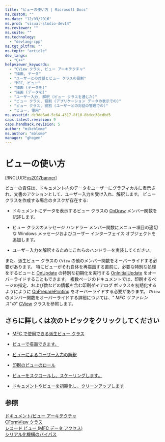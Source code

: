 ```yaml
---
title: "ビューの使い方 | Microsoft Docs"
ms.custom: ""
ms.date: "12/03/2016"
ms.prod: "visual-studio-dev14"
ms.reviewer: ""
ms.suite: ""
ms.technology: 
  - "devlang-cpp"
ms.tgt_pltfrm: ""
ms.topic: "article"
dev_langs: 
  - "C++"
helpviewer_keywords: 
  - "CView クラス, ビュー アーキテクチャ"
  - "描画, データ"
  - "ユーザーとの対話とビュー クラスの役割"
  - "MFC, ビュー"
  - "描画 (データを)"
  - "描画 (データを)"
  - "ユーザー入力, 解釈 (ビュー クラスを通じた)"
  - "ビュー クラス, 役割 (アプリケーション データの表示での)"
  - "ビュー クラス, 役割 (ユーザーとの対話の管理での)"
  - "ビュー, 使用"
ms.assetid: dc3de6ad-5c64-4317-8f10-8bdcc38cdbd5
caps.latest.revision: 9
caps.handback.revision: 5
author: "mikeblome"
ms.author: "mblome"
manager: "ghogen"
---
```

# ビューの使い方
[!INCLUDE[vs2017banner](../assembler/inline/includes/vs2017banner.md)]

ビューの責任は、ドキュメント内のデータをユーザーにグラフィカルに表示され、文書のアクションとして、ユーザー入力を受け入れ、解釈します。  ビュー クラスを作成する場合のタスクが存在する:  
  
-   ドキュメントにデータを表示するビュー クラスの [OnDraw](../Topic/CView::OnDraw.md) メンバー関数を記述します。  
  
-   ビュー クラスのメッセージ ハンドラー メンバー関数にメニュー項目の適切な Windows メッセージおよびユーザー インターフェイス オブジェクトを追加します。  
  
-   ユーザー入力を解釈するためにこれらのハンドラーを実装してください。  
  
 また、派生ビュー クラスの `CView` の他のメンバー関数をオーバーライドする必要があります。  特にビューがそれ自体を再描画する直前に、必要な特別な処理をするビューと [OnUpdate](../Topic/CView::OnUpdate.md) の特別な初期化を実行する [OnInitialUpdate](../Topic/CView::OnInitialUpdate.md) をオーバーライドすることもできます。  複数ページのドキュメントでは、印刷するページの指定、および数などの情報を含む印刷ダイアログ ボックスを初期化するようにように [OnPreparePrinting](../Topic/CView::OnPreparePrinting.md) をオーバーライドする必要があります。  `CView` のメンバー関数をオーバーライドする詳細については、" *MFC リファレンス"の*" [CView](../Topic/CView%20Class.md) クラスを参照します。  
  
## さらに詳しくは次のトピックをクリックしてください  
  
-   [MFC で使用できる派生ビュー クラス](../mfc/derived-view-classes-available-in-mfc.md)  
  
-   [ビューで描画できます。](../mfc/drawing-in-a-view.md)  
  
-   [ビューによるユーザー入力の解釈](../mfc/interpreting-user-input-through-a-view.md)  
  
-   [印刷のビューのロール](../mfc/role-of-the-view-in-printing.md)  
  
-   [ビューをスクロールし、スケーリングします。](../mfc/scrolling-and-scaling-views.md)  
  
-   [ドキュメントやビューを初期化し、クリーンアップします](../mfc/initializing-and-cleaning-up-documents-and-views.md)  
  
## 参照  
 [ドキュメント\/ビュー アーキテクチャ](../Topic/Document-View%20Architecture.md)   
 [CFormView クラス](../mfc/reference/cformview-class.md)   
 [レコード ビュー \(MFC データ アクセス\)](../data/record-views-mfc-data-access.md)   
 [シリアル化機構のバイパス](../mfc/bypassing-the-serialization-mechanism.md)